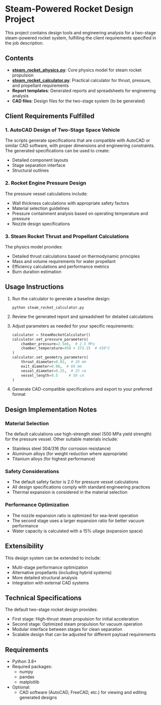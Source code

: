 # Steam-Powered Rocket Design Project

This project contains design tools and engineering analysis for a two-stage steam-powered rocket system, fulfilling the client requirements specified in the job description.

## Contents

- **[steam_rocket_physics.py](./steam_rocket_physics.py)**: Core physics model for steam rocket propulsion
- **[steam_rocket_calculator.py](./steam_rocket_calculator.py)**: Practical calculator for thrust, pressure, and propellant requirements
- **Report templates**: Generated reports and spreadsheets for engineering analysis
- **CAD files**: Design files for the two-stage system (to be generated)

## Client Requirements Fulfilled

### 1. AutoCAD Design of Two-Stage Space Vehicle
The scripts generate specifications that are compatible with AutoCAD or similar CAD software, with proper dimensions and engineering constraints. The generated specifications can be used to create:
- Detailed component layouts
- Stage separation interface
- Structural outlines

### 2. Rocket Engine Pressure Design
The pressure vessel calculations include:
- Wall thickness calculations with appropriate safety factors
- Material selection guidelines
- Pressure containment analysis based on operating temperature and pressure
- Nozzle design specifications

### 3. Steam Rocket Thrust and Propellant Calculations
The physics model provides:
- Detailed thrust calculations based on thermodynamic principles
- Mass and volume requirements for water propellant
- Efficiency calculations and performance metrics
- Burn duration estimation

## Usage Instructions

1. Run the calculator to generate a baseline design:
   ```
   python steam_rocket_calculator.py
   ```

2. Review the generated report and spreadsheet for detailed calculations

3. Adjust parameters as needed for your specific requirements:
   ```python
   calculator = SteamRocketCalculator()
   calculator.set_pressure_parameters(
       chamber_pressure=2.5e6,  # 2.5 MPa
       chamber_temperature=450 + 273.15  # 450°C
   )
   calculator.set_geometry_parameters(
       throat_diameter=0.02,  # 20 mm
       exit_diameter=0.06,  # 60 mm
       vessel_diameter=0.25,  # 25 cm
       vessel_length=0.5     # 50 cm
   )
   ```

4. Generate CAD-compatible specifications and export to your preferred format

## Design Implementation Notes

### Material Selection
The default calculations use high-strength steel (500 MPa yield strength) for the pressure vessel. Other suitable materials include:
- Stainless steel 304/316 (for corrosion resistance)
- Aluminum alloys (for weight reduction where appropriate)
- Titanium alloys (for highest performance)

### Safety Considerations
- The default safety factor is 2.0 for pressure vessel calculations
- All design specifications comply with standard engineering practices
- Thermal expansion is considered in the material selection

### Performance Optimization
- The nozzle expansion ratio is optimized for sea-level operation
- The second stage uses a larger expansion ratio for better vacuum performance
- Water capacity is calculated with a 15% ullage (expansion space)

## Extensibility

This design system can be extended to include:
- Multi-stage performance optimization
- Alternative propellants (including hybrid systems)
- More detailed structural analysis
- Integration with external CAD systems

## Technical Specifications

The default two-stage rocket design provides:
- First stage: High-thrust steam propulsion for initial acceleration
- Second stage: Optimized steam propulsion for vacuum operation
- Modular interface between stages for clean separation
- Scalable design that can be adjusted for different payload requirements

## Requirements

- Python 3.8+
- Required packages:
  - numpy
  - pandas
  - matplotlib
- Optional:
  - CAD software (AutoCAD, FreeCAD, etc.) for viewing and editing generated designs
